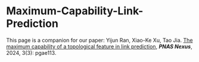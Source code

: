 # Maximum-Capability-Link-Prediction
This page is a companion for our paper: 
Yijun Ran, Xiao-Ke Xu, Tao Jia. [The maximum capability of a topological feature in link prediction](https://academic.oup.com/pnasnexus/article/3/3/pgae113/7628142), **_PNAS Nexus_**, 2024, 3(3): pgae113. 

